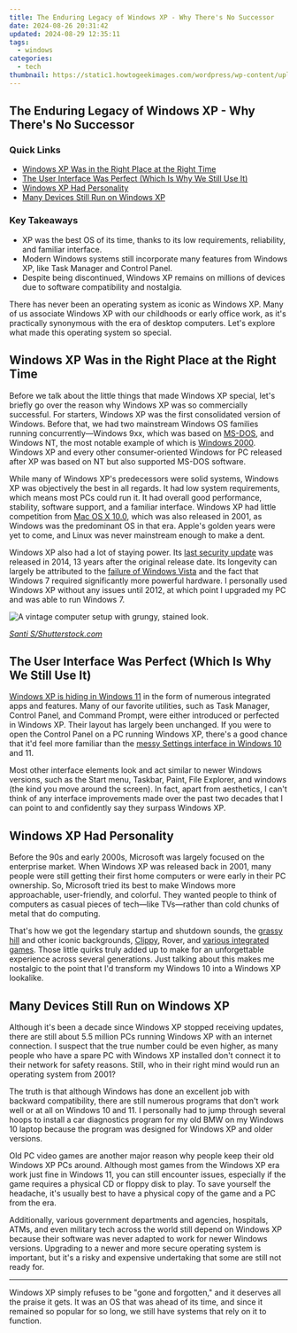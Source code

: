 ```yaml
---
title: The Enduring Legacy of Windows XP - Why There's No Successor
date: 2024-08-26 20:31:42
updated: 2024-08-29 12:35:11
tags:
  - windows
categories:
  - tech
thumbnail: https://static1.howtogeekimages.com/wordpress/wp-content/uploads/2024/05/laptop-with-the-default-windows-xp-wallpaper-and-the-windows-xp-logo-with-a-crown-in-the-center.jpg
---
```


## The Enduring Legacy of Windows XP - Why There's No Successor

### Quick Links

* [Windows XP Was in the Right Place at the Right Time](https://extra-lessons.techidaily.com/harmonizing-hues-the-filmmakers-palette-guide/)
* [The User Interface Was Perfect (Which Is Why We Still Use It)](https://www.howtogeek.com/there-will-never-be-another-windows-xp/#the-user-interface-was-perfect-which-is-why-we-still-use-it)
* [Windows XP Had Personality](https://on-screen-recording.techidaily.com/updated-master-the-craft-three-secrets-to-perfectly-saving-streamed-discords-for-2024/)
* [Many Devices Still Run on Windows XP](https://some-approaches.techidaily.com/2024-approved-pushing-boundaries-camera-capabilities-in-ios-11/)

### Key Takeaways

* XP was the best OS of its time, thanks to its low requirements, reliability, and familiar interface.
* Modern Windows systems still incorporate many features from Windows XP, like Task Manager and Control Panel.
* Despite being discontinued, Windows XP remains on millions of devices due to software compatibility and nostalgia.

 There has never been an operating system as iconic as Windows XP. Many of us associate Windows XP with our childhoods or early office work, as it's practically synonymous with the era of desktop computers. Let's explore what made this operating system so special.

##  Windows XP Was in the Right Place at the Right Time

 Before we talk about the little things that made Windows XP special, let's briefly go over the reason why Windows XP was so commercially successful. For starters, Windows XP was the first consolidated version of Windows. Before that, we had two mainstream Windows OS families running concurrently—Windows 9xx, which was based on [MS-DOS](https://easy-unlock-android.techidaily.com/in-2024-how-to-unlock-nubia-red-magic-8s-pro-phone-without-pin-by-drfone-android/), and Windows NT, the most notable example of which is [Windows 2000](https://fix-guide.techidaily.com/how-to-unbrick-a-dead-oneplus-12-drfone-by-drfone-fix-android-problems-fix-android-problems/). Windows XP and every other consumer-oriented Windows for PC released after XP was based on NT but also supported MS-DOS software.

 While many of Windows XP's predecessors were solid systems, Windows XP was objectively the best in all regards. It had low system requirements, which means most PCs could run it. It had overall good performance, stability, software support, and a familiar interface. Windows XP had little competition from [Mac OS X 10.0](https://mondly-stories.techidaily.com/enhanced-learning-experiences-mondlys-augmented-reality-for-tongues/), which was also released in 2001, as Windows was the predominant OS in that era. Apple's golden years were yet to come, and Linux was never mainstream enough to make a dent.

 Windows XP also had a lot of staying power. Its [last security update](https://vp-tips.techidaily.com/invaluable-list-of-prime-no-charge-sites-for-seamless-video-editing-experience/) was released in 2014, 13 years after the original release date. Its longevity can largely be attributed to the [failure of Windows Vista](https://sim-unlock.techidaily.com/three-ways-to-sim-unlock-tecno-camon-20-pro-5g-by-drfone-android/) and the fact that Windows 7 required significantly more powerful hardware. I personally used Windows XP without any issues until 2012, at which point I upgraded my PC and was able to run Windows 7.

![A vintage computer setup with grungy, stained look.](https://static1.howtogeekimages.com/wordpress/wp-content/uploads/2022/01/retro-computer-grungy.jpg) 

_[Santi S/Shutterstock.com](https://www.shutterstock.com/image-photo/old-obsolete-computer-set-on-grunge-630756308)_

##  The User Interface Was Perfect (Which Is Why We Still Use It)

[Windows XP is hiding in Windows 11](https://iphone-unlock.techidaily.com/in-2024-iphone-7-plus-backup-password-never-set-but-still-asking-heres-the-fix-drfone-by-drfone-ios/) in the form of numerous integrated apps and features. Many of our favorite utilities, such as Task Manager, Control Panel, and Command Prompt, were either introduced or perfected in Windows XP. Their layout has largely been unchanged. If you were to open the Control Panel on a PC running Windows XP, there's a good chance that it'd feel more familiar than the [messy Settings interface in Windows 10](https://some-techniques.techidaily.com/2024-approved-improving-zoom-picture-quality-quick-solutions/) and 11.

 Most other interface elements look and act similar to newer Windows versions, such as the Start menu, Taskbar, Paint, File Explorer, and windows (the kind you move around the screen). In fact, apart from aesthetics, I can't think of any interface improvements made over the past two decades that I can point to and confidently say they surpass Windows XP.

##  Windows XP Had Personality

 Before the 90s and early 2000s, Microsoft was largely focused on the enterprise market. When Windows XP was released back in 2001, many people were still getting their first home computers or were early in their PC ownership. So, Microsoft tried its best to make Windows more approachable, user-friendly, and colorful. They wanted people to think of computers as casual pieces of tech—like TVs—rather than cold chunks of metal that do computing.

 That's how we got the legendary startup and shutdown sounds, the [grassy hill](https://article-posts.techidaily.com/empower-your-application-with-microsoft-azure-speech-services-for-2024/) and other iconic backgrounds, [Clippy](https://screen-activity-recording.techidaily.com/updated-2024-approved-reviewing-the-best-screen-recorders-on-the-market/), Rover, and [various integrated games](https://desktop-recording.techidaily.com/new-in-2024-stepwise-guide-to-conducting-video-chats-on-laptop-via-whatsapp/). Those little quirks truly added up to make for an unforgettable experience across several generations. Just talking about this makes me nostalgic to the point that I'd transform my Windows 10 into a Windows XP lookalike.

##  Many Devices Still Run on Windows XP

 Although it's been a decade since Windows XP stopped receiving updates, there are still about 5.5 million PCs running Windows XP with an internet connection. I suspect that the true number could be even higher, as many people who have a spare PC with Windows XP installed don't connect it to their network for safety reasons. Still, who in their right mind would run an operating system from 2001?

 The truth is that although Windows has done an excellent job with backward compatibility, there are still numerous programs that don't work well or at all on Windows 10 and 11\. I personally had to jump through several hoops to install a car diagnostics program for my old BMW on my Windows 10 laptop because the program was designed for Windows XP and older versions.

 Old PC video games are another major reason why people keep their old Windows XP PCs around. Although most games from the Windows XP era work just fine in Windows 11, you can still encounter issues, especially if the game requires a physical CD or floppy disk to play. To save yourself the headache, it's usually best to have a physical copy of the game and a PC from the era.

 Additionally, various government departments and agencies, hospitals, ATMs, and even military tech across the world still depend on Windows XP because their software was never adapted to work for newer Windows versions. Upgrading to a newer and more secure operating system is important, but it's a risky and expensive undertaking that some are still not ready for.

---

 Windows XP simply refuses to be "gone and forgotten," and it deserves all the praise it gets. It was an OS that was ahead of its time, and since it remained so popular for so long, we still have systems that rely on it to function.

<ins class="adsbygoogle"
     style="display:block"
     data-ad-format="autorelaxed"
     data-ad-client="ca-pub-7571918770474297"
     data-ad-slot="1223367746"></ins>



<ins class="adsbygoogle"
     style="display:block"
     data-ad-client="ca-pub-7571918770474297"
     data-ad-slot="8358498916"
     data-ad-format="auto"
     data-full-width-responsive="true"></ins>
